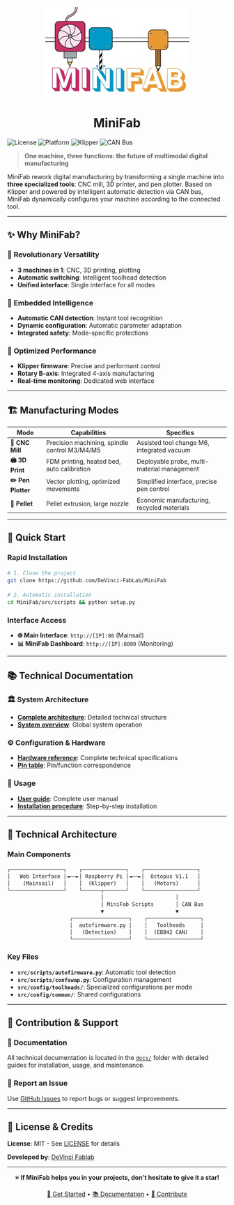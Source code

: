<div align="center">

![MiniFab Logo](docs\assets\img\logo.png)

# MiniFab

</div>

![License](https://img.shields.io/badge/license-MIT-blue.svg)
![Platform](https://img.shields.io/badge/platform-Raspberry%20Pi-red.svg)
![Klipper](https://img.shields.io/badge/firmware-Klipper-green.svg)
![CAN Bus](https://img.shields.io/badge/communication-CAN%20Bus-orange.svg)

> **One machine, three functions: the future of multimodal digital manufacturing**

MiniFab rework digital manufacturing by transforming a single machine into **three specialized tools**: CNC mill, 3D printer, and pen plotter. Based on Klipper and powered by intelligent automatic detection via CAN bus, MiniFab dynamically configures your machine according to the connected tool.

---

## ✨ Why MiniFab?

### 🔄 **Revolutionary Versatility**
- **3 machines in 1**: CNC, 3D printing, plotting
- **Automatic switching**: Intelligent toolhead detection
- **Unified interface**: Single interface for all modes

### 🧠 **Embedded Intelligence**
- **Automatic CAN detection**: Instant tool recognition
- **Dynamic configuration**: Automatic parameter adaptation
- **Integrated safety**: Mode-specific protections

### 🎯 **Optimized Performance**
- **Klipper firmware**: Precise and performant control
- **Rotary B-axis**: Integrated 4-axis manufacturing
- **Real-time monitoring**: Dedicated web interface

---

## 🏗️ Manufacturing Modes

| Mode | Capabilities | Specifics |
|------|-------------|-----------|
| **🔧 CNC Mill** | Precision machining, spindle control M3/M4/M5 | Assisted tool change M6, integrated vacuum |
| **🖨️ 3D Print** | FDM printing, heated bed, auto calibration | Deployable probe, multi-material management |
| **✏️ Pen Plotter** | Vector plotting, optimized movements | Simplified interface, precise pen control |
| **🔩 Pellet** | Pellet extrusion, large nozzle | Economic manufacturing, recycled materials |

---

## 🚀 Quick Start

### Rapid Installation

```bash
# 1. Clone the project
git clone https://github.com/DeVinci-FabLab/MiniFab

# 2. Automatic installation
cd MiniFab/src/scripts && python setup.py
```

### Interface Access

- **🌐 Main Interface**: `http://[IP]:80` (Mainsail)
- **📊 MiniFab Dashboard**: `http://[IP]:8000` (Monitoring)

---

## 📚 Technical Documentation

### 🏛️ **System Architecture**
- **[Complete architecture](docs/architecture.md)**: Detailed technical structure
- **[System overview](docs/minifab_system_overview.md)**: Global system operation

### ⚙️ **Configuration & Hardware**
- **[Hardware reference](docs/hardware_reference.md)**: Complete technical specifications
- **[Pin table](docs/pins.md)**: Pin/function correspondence

### 👤 **Usage**
- **[User guide](docs/minifab_user_guide.md)**: Complete user manual
- **[Installation procedure](docs/computer_setup_procedure.md)**: Step-by-step installation

---

## 🔧 Technical Architecture

### Main Components

```
┌─────────────────┐    ┌──────────────┐    ┌─────────────────┐
│   Web Interface │◄──►│ Raspberry Pi │◄──►│  Octopus V1.1   │
│    (Mainsail)   │    │  (Klipper)   │    │   (Motors)      │
└─────────────────┘    └──────┬───────┘    └─────────────────┘
                              │                       │
                              │ MiniFab Scripts       │ CAN Bus
                              ▼                       ▼
                    ┌──────────────────┐    ┌─────────────────┐
                    │  autofirmware.py │    │   Toolheads     │
                    │   (Detection)    │    │  (EBB42 CAN)    │
                    └──────────────────┘    └─────────────────┘
```

### Key Files
- **`src/scripts/autofirmware.py`**: Automatic tool detection
- **`src/scripts/confswap.py`**: Configuration management
- **`src/config/toolheads/`**: Specialized configurations per mode
- **`src/config/common/`**: Shared configurations

---

## 🤝 Contribution & Support

### 📖 **Documentation**
All technical documentation is located in the [`docs/`](docs/) folder with detailed guides for installation, usage, and maintenance.

### 🐛 **Report an Issue**
Use [GitHub Issues](../../issues) to report bugs or suggest improvements.

---

## 📄 License & Credits

**License**: MIT - See [LICENSE](LICENSE) for details

**Developed by**: [DeVinci Fablab](mailto:fablab@devinci.fr)

---

<div align="center">

**⭐ If MiniFab helps you in your projects, don't hesitate to give it a star!**

[🚀 Get Started](docs/computer_setup_procedure.md) • [📚 Documentation](docs/) • [🤝 Contribute](../../issues)

</div>